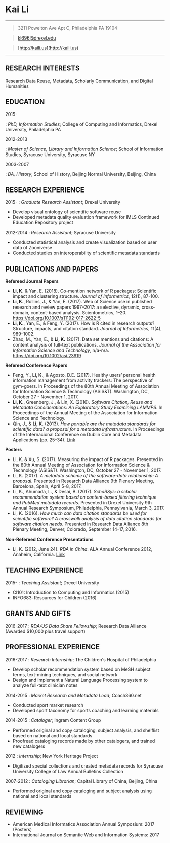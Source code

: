
Kai Li
=============

-------------------

> 3211 Powelton Ave Apt C, Philadelphia PA 19104

> [kl696@drexel.edu](mailto:kl696@drexel.edu)

> [http://kaili.us](http://kaili.us)

-------------------

RESEARCH INTERESTS
------------------

Research Data Reuse, Metadata, Scholarly Communication, and Digital Humanities

EDUCATION
------------------

2015-

:  *PhD, Information Studies*; College of Computing and Informatics, Drexel University, Philadelphia PA

2012-2013

:  *Master of Science, Library and Information Science*; School of Information Studies, Syracuse University, Syracuse NY

2003-2007

:  *BA, History*; School of History, Beijing Normal University, Beijing, China

RESEARCH EXPERIENCE
----------

2015-
:  *Graduate Research Assistant*; Drexel University

* Develop visual ontology of scientific software reuse
* Developed metadata quality evaluation framework for IMLS Continued Education Repository project

2012-2014
:  *Research Assistant*; Syracuse University

* Conducted statistical analysis and create visualization based on user data of Zooniverse
* Conducted studies on interoperability of scientific metadata standards

PUBLICATIONS AND PAPERS
--------------------

**Refereed Journal Papers**

  * **Li, K.** & Yan, E. (2018). Co-mention network of R packages: Scientific impact and clustering structure. *Journal of Informetrics*, 12(1), 87-100. 
  * **Li, K.**, Rollins, J., & Yan, E. (2017). Web of Science use in published research and review papers 1997–2017: a selective, dynamic, cross-domain, content-based analysis. Scientometrics, 1–20. https://doi.org/10.1007/s11192-017-2622-5
  * **Li, K.**, Yan, E., & Feng, Y. (2017). How is R cited in research outputs? Structure, impacts, and citation standard. *Journal of Informetrics*, 11(4), 989–1002. 
  * Zhao, M., Yan, E., & **Li, K.** (2017). Data set mentions and citations: A content analysis of full-text publications. *Journal of the Association for Information Science and Technology*, n/a-n/a. https://doi.org/10.1002/asi.23919

**Refereed Conference Papers**

  * Feng, Y., **Li, K.**, & Agosto, D.E. (2017). Healthy users’ personal health information management from activity trackers: The perspective of gym-goers. In Proceedings of the 80th Annual Meeting of Association for Information Science & Technology (ASIS&T). Washington, DC, October 27 - November 1, 2017.
  * **Li, K.**, Greenberg, J., & Lin, X. (2016). *Software Citation, Reuse and Metadata Considerations: An Exploratory Study Examining LAMMPS*. In Proceedings of the Annual Meeting of the Association for Information Science and Technology. 
  * Qin, J., & **Li, K.** (2013). *How portable are the metadata standards for scientific data? a proposal for a metadata infrastructure*. In Proceedings of the Internacional Conference on Dublin Core and Metadata Applications (pp. 25–34). [Link](http://dcpapers.dublincore.org/pubs/article/viewFile/3670/1893)

**Posters**

  * Li, K. & Xu, S. (2017). Measuring the impact of R packages. Presented in the 80th Annual Meeting of Association for Information Science & Technology (ASIS&T). Washington, DC, October 27 - November 1, 2017.
  * Li, K. (2017). *A metadata scheme of the software-data relationship: A proposal*. Presented in Research Data Alliance 9th Plenary Meeting, Barcelona, Spain, April 5-8, 2017.
  * Li, K., Ahumada, L., & Desai, B. (2017). *SchoRSys: a scholar recommendation system based on content-based filtering technique and PubMed metadata records*. Presented in Drexel University 9th Annual Research Symposium, Philadelphia, Pennsylvania, March 3, 2017.
  * Li, K. (2016). *How much can data citation standards be used for scientific software? A crosswalk analysis of data citation standards for software citation needs*. Presented in Research Data Alliance 8th Plenary Meeting, Denver, Colorado, September 14-17, 2016.

**Non-Refereed Conference Presentations**

  * Li, K. (2012, June 24). *RDA in China*. ALA Annual Conference 2012, Anaheim, California. [Link](http://www.slideshare.net/islanderlee/rda-in-china)

TEACHING EXPERIENCE
--------------------

2015-
:  *Teaching Assistant*; Drexel University

* CI101: Introduction to Computing and Informatics (2015)
* INFO683: Resources for Children (2016)

GRANTS AND GIFTS
--------------------

2016-2017
:  *RDA/US Data Share Fellowship*; Research Data Alliance (Awarded $10,000 plus travel support)

PROFESSIONAL EXPERIENCE
--------------------

2016-2017
: *Research Internship*; The Children's Hospital of Philadelphia

* Develop scholar recommendation system based on MeSH subject terms, text-mining techniques, and social network
* Design and implement a Natural Language Processing system to analyze full-text clinician notes

2014-2015
:  *Market Research and Metadata Lead*; Coach360.net

* Conducted sport market research
* Developed sport taxonomy for sports coaching and learning materials

2014-2015
:  *Cataloger*; Ingram Content Group

* Performed original and copy cataloging, subject analysis, and shelflist based on national and local standards
* Proofread cataloging records made by other catalogers, and trained new catalogers

2012
:  *Internship*; New York Heritage Project

* Digitized special collections and created metadata records for Syracuse University College of Law Annual Bulletins Collection

2007-2012
:  *Cataloging Librarian*; Capital Library of China, Beijing, China

* Performed original and copy cataloging and subject analysis using national and local standards

REVIEWING
--------------------

- American Medical Informatics Association Annual Symposium: 2017 (Posters)
- International Journal on Semantic Web and Information Systems: 2017
